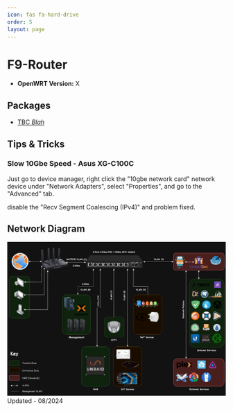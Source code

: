 ```yaml
---
icon: fas fa-hard-drive
order: 5
layout: page
---
```


# F9-Router
- **OpenWRT Version:** X

## Packages
- [TBC *Blah*]()

## Tips & Tricks
### Slow 10Gbe Speed - Asus XG-C100C
Just go to device manager, right click the "10gbe network card" network device under "Network Adapters", select "Properties", and go to the "Advanced" tab.

disable the "Recv Segment Coalescing (IPv4)" and problem fixed.

## Network Diagram
![network_diagram.png](/assets/img/old/network_diagram.png)
Updated - 08/2024